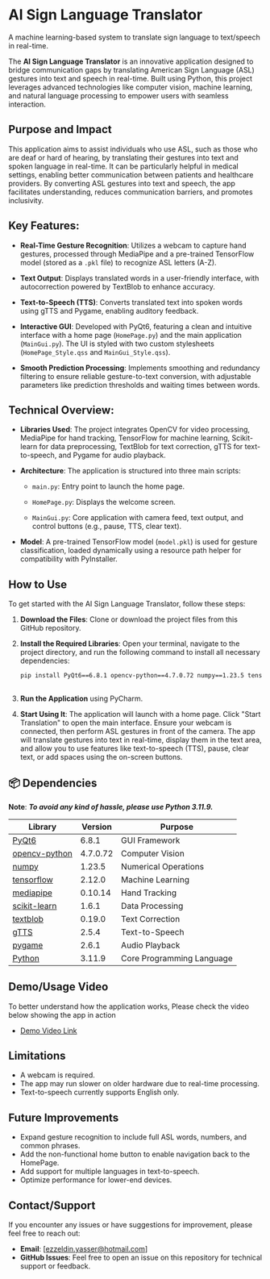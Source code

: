 # AI Sign Language Translator
A machine learning-based system to translate sign language to text/speech in real-time.


The **AI Sign Language Translator** is an innovative application designed to bridge communication gaps by translating American Sign Language (ASL) gestures into text and speech in real-time. Built using Python, this project leverages advanced technologies like computer vision, machine learning, and natural language processing to empower users with seamless interaction.

## Purpose and Impact

This application aims to assist individuals who use ASL, such as those who are deaf or hard of hearing, by translating their gestures into text and spoken language in real-time. It can be particularly helpful in medical settings, enabling better communication between patients and healthcare providers. By converting ASL gestures into text and speech, the app facilitates understanding, reduces communication barriers, and promotes inclusivity.


## Key Features:

- **Real-Time Gesture Recognition**: Utilizes a webcam to capture hand gestures, processed through MediaPipe and a pre-trained TensorFlow model (stored as a `.pkl` file) to recognize ASL letters (A-Z).

- **Text Output**: Displays translated words in a user-friendly interface, with autocorrection powered by TextBlob to enhance accuracy.

- **Text-to-Speech (TTS)**: Converts translated text into spoken words using gTTS and Pygame, enabling auditory feedback.

- **Interactive GUI**: Developed with PyQt6, featuring a clean and intuitive interface with a home page (`HomePage.py`) and the main application (`MainGui.py`). The UI is styled with two custom stylesheets (`HomePage_Style.qss` and `MainGui_Style.qss`).

- **Smooth Prediction Processing**: Implements smoothing and redundancy filtering to ensure reliable gesture-to-text conversion, with adjustable parameters like prediction thresholds and waiting times between words.

## Technical Overview:
- **Libraries Used**: The project integrates OpenCV for video processing, MediaPipe for hand tracking, TensorFlow for machine learning, Scikit-learn for data preprocessing, TextBlob for text correction, gTTS for text-to-speech, and Pygame for audio playback.

- **Architecture**: The application is structured into three main scripts:

  - `main.py`: Entry point to launch the home page.
  
  - `HomePage.py`: Displays the welcome screen.
  
  - `MainGui.py`: Core application with camera feed, text output, and control buttons (e.g., pause, TTS, clear text).
  
- **Model**: A pre-trained TensorFlow model (`model.pkl`) is used for gesture classification, loaded dynamically using a resource path helper for compatibility with PyInstaller.

## How to Use

To get started with the AI Sign Language Translator, follow these steps:

1. **Download the Files**: Clone or download the project files from this GitHub repository.

3. **Install the Required Libraries**: Open your terminal, navigate to the project directory, and run the following command to install all necessary dependencies:

   ```bash  
   pip install PyQt6==6.8.1 opencv-python==4.7.0.72 numpy==1.23.5 tensorflow==2.12.0 mediapipe==0.10.14 scikit-learn==1.6.1 textblob==0.19.0 gTTS==2.5.4 pygame==2.6.1
  
4. **Run the Application** using PyCharm.
  
6. **Start Using It**: The application will launch with a home page. Click "Start Translation" to open the main interface. Ensure your webcam is connected, then perform ASL gestures in front of the camera. The app will translate gestures into text in real-time, display them in the text area, and allow you to use features like text-to-speech (TTS), pause, clear text, or add spaces using the on-screen buttons.


## 📦 Dependencies

**Note**: ***To avoid any kind of hassle, please use Python 3.11.9.***

| Library       | Version  | Purpose |
|--------------|----------|---------|
| [PyQt6](https://pypi.org/project/PyQt6/) | 6.8.1 | GUI Framework |
| [opencv-python](https://pypi.org/project/opencv-python/) | 4.7.0.72 | Computer Vision |
| [numpy](https://pypi.org/project/numpy/) | 1.23.5 | Numerical Operations |
| [tensorflow](https://pypi.org/project/tensorflow/) | 2.12.0 | Machine Learning |
| [mediapipe](https://pypi.org/project/mediapipe/) | 0.10.14 | Hand Tracking |
| [scikit-learn](https://pypi.org/project/scikit-learn/) | 1.6.1 | Data Processing |
| [textblob](https://pypi.org/project/textblob/) | 0.19.0 | Text Correction |
| [gTTS](https://pypi.org/project/gTTS/) | 2.5.4 | Text-to-Speech |
| [pygame](https://pypi.org/project/pygame/) | 2.6.1 | Audio Playback |
| [Python](https://www.python.org/ftp/python/3.11.9/python-3.11.9.exe)  | 3.11.9     | Core Programming Language |


## Demo/Usage Video

To better understand how the application works, Please check the video below showing the app in action  
- [Demo Video Link](https://www.youtube.com/your-video-link)

## Limitations

- A webcam is required.
- The app may run slower on older hardware due to real-time processing.
- Text-to-speech currently supports English only.

## Future Improvements

- Expand gesture recognition to include full ASL words, numbers, and common phrases.
- Add the non-functional home button to enable navigation back to the HomePage.
- Add support for multiple languages in text-to-speech.
- Optimize performance for lower-end devices.

## Contact/Support

If you encounter any issues or have suggestions for improvement, please feel free to reach out:  
- **Email**: [ezzeldin.yasser@hotmail.com]
- **GitHub Issues**: Feel free to open an issue on this repository for technical support or feedback.  
